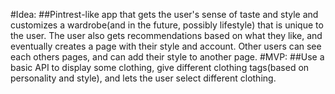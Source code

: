 #Idea: ##Pintrest-like app that gets the user's sense of taste and style and customizes a wardrobe(and in the future, possibly lifestyle) that is unique to the user. The user also gets recommendations based on what they like, and eventually creates a page with their style and account. Other users can see each others pages, and can add their style to another page. 
#MVP: ##Use a basic API to display some clothing, give different clothing tags(based on personality and style), and lets the user select different clothing. 
